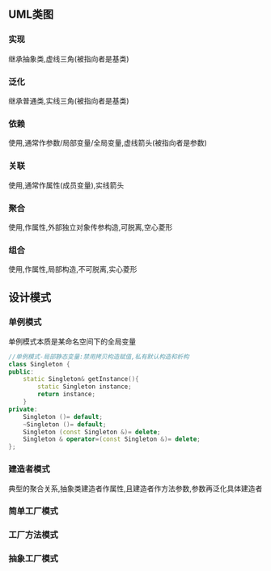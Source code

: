 ## UML类图
### 实现
继承抽象类,虚线三角(被指向者是基类)

### 泛化
继承普通类,实线三角(被指向者是基类)

### 依赖
使用,通常作参数/局部变量/全局变量,虚线箭头(被指向者是参数)

### 关联
使用,通常作属性(成员变量),实线箭头

### 聚合
使用,作属性,外部独立对象传参构造,可脱离,空心菱形

### 组合
使用,作属性,局部构造,不可脱离,实心菱形

## 设计模式
### 单例模式
单例模式本质是某命名空间下的全局变量
```cpp
//单例模式-局部静态变量:禁用拷贝构造赋值,私有默认构造和析构
class Singleton {
public:
	static Singleton& getInstance(){
		static Singleton instance;
		return instance;
	}
private:
	Singleton ()= default;
	~Singleton ()= default;
	Singleton (const Singleton &)= delete;
	Singleton & operator=(const Singleton &)= delete;
};
```
### 建造者模式
典型的聚合关系,抽象类建造者作属性,且建造者作方法参数,参数再泛化具体建造者

### 简单工厂模式

### 工厂方法模式

### 抽象工厂模式